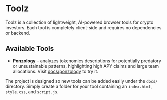 # Toolz

Toolz is a collection of lightweight, AI-powered browser tools for crypto investors. Each tool is completely client-side and requires no dependencies or backend.

## Available Tools

- **Ponzology** – analyzes tokenomics descriptions for potentially predatory or unsustainable patterns, highlighting high APY claims and large team allocations. Visit [docs/ponzology](docs/ponzology/) to try it.

The project is designed so new tools can be added easily under the `docs/` directory. Simply create a folder for your tool containing an `index.html`, `style.css`, and `script.js`.
